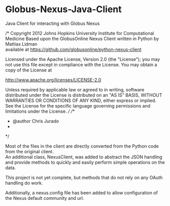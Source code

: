 Globus-Nexus-Java-Client
========================

Java Client for interacting with Globus Nexus

/*
Copyright 2012 Johns Hopkins University Institute for Computational Medicine
Based upon the GlobusOnline Nexus Client written in Python by Mattias Lidman  
available at https://github.com/globusonline/python-nexus-client

Licensed under the Apache License, Version 2.0 (the "License");
you may not use this file except in compliance with the License.
You may obtain a copy of the License at

http://www.apache.org/licenses/LICENSE-2.0

Unless required by applicable law or agreed to in writing, software
distributed under the License is distributed on an "AS IS" BASIS,
WITHOUT WARRANTIES OR CONDITIONS OF ANY KIND, either express or implied.
See the License for the specific language governing permissions and
limitations under the License.
*/
/**
* @author Chris Jurado
* 
*/

Most of the files in the client are directly converted from the Python code from the original client.  
An additional class, NexusClient, was added to abstract the JSON handling and provide methods to quickly and easily 
perform simple operations on the data.

This project is not yet complete, but methods that do not rely on any OAuth handling do work.  

Additionally, a nexus.config file has been added to allow configuration of the Nexus default community and url.